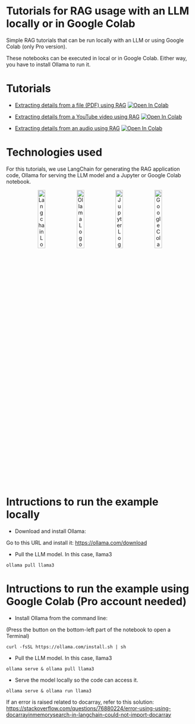 # Tutorials for RAG usage with an LLM locally or in Google Colab

Simple RAG tutorials that can be run locally with an LLM or using Google Colab (only Pro version).

These notebooks can be executed in local or in Google Colab. 
Either way, you have to install Ollama to run it.

# Tutorials

* [Extracting details from a file (PDF) using RAG](./example_rag.ipynb) <a target="_blank" href="https://colab.research.google.com/github/sergiopaniego/RAG_local_tutorial/blob/main/example_rag.ipynb">
  <img src="https://colab.research.google.com/assets/colab-badge.svg" alt="Open In Colab"/>
</a>

* [Extracting details from a YouTube video using RAG](./youtube_rag.ipynb) <a target="_blank" href="https://colab.research.google.com/github/sergiopaniego/RAG_local_tutorial/blob/main/youtube_rag.ipynb">
  <img src="https://colab.research.google.com/assets/colab-badge.svg" alt="Open In Colab"/>
</a>

* [Extracting details from an audio using RAG](./whisper_rag.ipynb) <a target="_blank" href="https://colab.research.google.com/github/sergiopaniego/RAG_local_tutorial/blob/main/whisper_rag.ipynb">
  <img src="https://colab.research.google.com/assets/colab-badge.svg" alt="Open In Colab"/>
</a>

# Technologies used

For this tutorials, we use LangChain for generating the RAG application code, Ollama for serving the LLM model and a Jupyter or Google Colab notebook.

<p align="center">
  <img src="https://cdn.analyticsvidhya.com/wp-content/uploads/2023/07/langchain3.png" alt="Langchain Logo" width="20%">
  <img src="https://bookface-images.s3.amazonaws.com/logos/ee60f430e8cb6ae769306860a9c03b2672e0eaf2.png" alt="Ollama Logo" width="20%">
  <img src="https://upload.wikimedia.org/wikipedia/commons/thumb/3/38/Jupyter_logo.svg/883px-Jupyter_logo.svg.png" alt="Jupyter Logo" width="20%">
  <img src="https://upload.wikimedia.org/wikipedia/commons/thumb/d/d0/Google_Colaboratory_SVG_Logo.svg/1280px-Google_Colaboratory_SVG_Logo.svg.png" alt="Google Colab Logo" width="20%">
</p>


# Intructions to run the example locally

* Download and install Ollama: 

Go to this URL and install it: https://ollama.com/download

* Pull the LLM model. In this case, llama3

```
ollama pull llama3
```


# Intructions to run the example using Google Colab (Pro account needed)

* Install Ollama from the command line:

(Press the button on the bottom-left part of the notebook to open a Terminal)

```
curl -fsSL https://ollama.com/install.sh | sh
```

* Pull the LLM model. In this case, llama3

```
ollama serve & ollama pull llama3
```

* Serve the model locally so the code can access it.

```
ollama serve & ollama run llama3
```


If an error is raised related to docarray, refer to this solution: https://stackoverflow.com/questions/76880224/error-using-using-docarrayinmemorysearch-in-langchain-could-not-import-docarray



